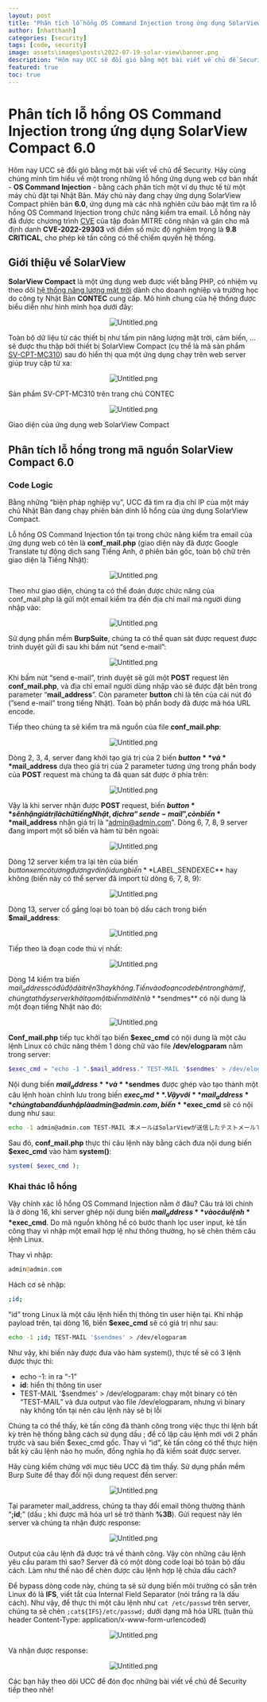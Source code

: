 ```yaml
---
layout: post
title: "Phân tích lỗ hổng OS Command Injection trong ứng dụng SolarView Compact 6.0"
author: [nhatthanh]
categories: [security]
tags: [code, security]
image: assets\images\posts\2022-07-19-solar-view\banner.png
description: "Hôm nay UCC sẽ đổi gió bằng một bài viết về chủ đề Security. Hãy cùng chúng mình tìm hiểu về một trong những lỗ hổng ứng dụng web cơ bản nhất - OS Command Injection - bằng cách phân tích một ví dụ thực tế từ một máy chủ đặt tại Nhật Bản. Máy chủ này đang chạy ứng dụng SolarView Compact phiên bản 6.0, ứng dụng mà các nhà nghiên cứu bảo mật tìm ra lỗ hổng OS Command Injection trong chức năng kiểm tra email. Lỗ hổng này đã được chương trình CVE của tập đoàn MITRE công nhận và gán cho mã định danh CVE-2022-29303 với điểm số mức độ nghiêm trọng là 9.8 CRITICAL, cho phép kẻ tấn công có thể chiếm quyền hệ thống."
featured: true  
toc: true
---
```



# Phân tích lỗ hổng OS Command Injection trong ứng dụng SolarView Compact 6.0

Hôm nay UCC sẽ đổi gió bằng một bài viết về chủ đề Security. Hãy cùng chúng mình tìm hiểu về một trong những lỗ hổng ứng dụng web cơ bản nhất - **OS Command Injection** - bằng cách phân tích một ví dụ thực tế từ một máy chủ đặt tại Nhật Bản. Máy chủ này đang chạy ứng dụng SolarView Compact phiên bản **6.0**, ứng dụng mà các nhà nghiên cứu bảo mật tìm ra lỗ hổng OS Command Injection trong chức năng kiểm tra email. Lỗ hổng này đã được chương trình [CVE](https://www.redhat.com/en/topics/security/what-is-cve) của tập đoàn MITRE công nhận và gán cho mã định danh **CVE-2022-29303** với điểm số mức độ nghiêm trọng là **9.8 CRITICAL**, cho phép kẻ tấn công có thể chiếm quyền hệ thống.  

## Giới thiệu về SolarView

**SolarView Compact** là một ứng dụng web được viết bằng PHP, có nhiệm vụ theo dõi [hệ thống năng lượng mặt trời](https://www.contec.com/solutions/energy/solutions/solar-battery/) dành cho doanh nghiệp và trường học do công ty Nhật Bản **CONTEC** cung cấp. Mô hình chung của hệ thống được biểu diễn như hình minh họa dưới đây:

<p style="text-align: center;"><img src="/assets/images/posts/2022-07-19-solar-view/Untitled.png" alt="Untitled.png"></p>


Toàn bộ dữ liệu từ các thiết bị như tấm pin năng lượng mặt trời, cảm biến, … sẽ được thu thập bởi thiết bị SolarView Compact (cụ thể là mã sản phẩm [SV-CPT-MC310](https://www.contec.com/products-services/environmental-monitoring/solarview/pv-package/sv-cpt-mc310/feature/#section)) sau đó hiển thị qua một ứng dụng chạy trên web server giúp truy cập từ xa:

<p style="text-align: center;"><img src="/assets/images/posts/2022-07-19-solar-view/Untitled 1.png" alt="Untitled.png"></p>


Sản phẩm SV-CPT-MC310 trên trang chủ CONTEC

<p style="text-align: center;"><img src="/assets/images/posts/2022-07-19-solar-view/Untitled 2.png" alt="Untitled.png"></p>


Giao diện của ứng dụng web SolarView Compact

## Phân tích lỗ hổng trong mã nguồn SolarView Compact 6.0

### Code Logic

Bằng những “biện pháp nghiệp vụ”, UCC đã tìm ra địa chỉ IP của một máy chủ Nhật Bản đang chạy phiên bản dính lỗ hổng của ứng dụng SolarView Compact.

Lỗ hổng OS Command Injection tồn tại trong chức năng kiểm tra email của ứng dụng web có tên là **conf_mail.php** (giao diện này đã được Google Translate tự động dịch sang Tiếng Anh, ở phiên bản gốc, toàn bộ chữ trên giao diện là Tiếng Nhật):

<p style="text-align: center;"><img src="/assets/images/posts/2022-07-19-solar-view/Untitled 3.png" alt="Untitled.png"></p>


Theo như giao diện, chúng ta có thể đoán được chức năng của conf_mail.php là gửi một email kiểm tra đến địa chỉ mail mà người dùng nhập vào:

<p style="text-align: center;"><img src="/assets/images/posts/2022-07-19-solar-view/Untitled 4.png" alt="Untitled.png"></p>

Sử dụng phần mềm **BurpSuite**, chúng ta có thể quan sát được request được trình duyệt gửi đi sau khi bấm nút “send e-mail”:

<p style="text-align: center;"><img src="/assets/images/posts/2022-07-19-solar-view/Untitled 5.png" alt="Untitled.png"></p>

Khi bấm nút “send e-mail”, trình duyệt sẽ gửi một **POST** request lên **conf_mail.php**, và địa chỉ email người dùng nhập vào sẽ được đặt bên trong parameter “**mail_address**”. Còn parameter **button** chỉ là tên của cái nút đó (”send e-mail” trong tiếng Nhật). Toàn bộ phần body đã được mã hóa URL encode. 

Tiếp theo chúng ta sẽ kiểm tra mã nguồn của file **conf_mail.php**:

<p style="text-align: center;"><img src="/assets/images/posts/2022-07-19-solar-view/Untitled 6.png" alt="Untitled.png"></p>


Dòng 2, 3, 4, server đang khởi tạo giá trị của 2 biến **$button** và **$mail_address** dựa theo giá trị của 2 parameter tương ứng trong phần body của **POST** request mà chúng ta đã quan sát được ở phía trên:

<p style="text-align: center;"><img src="/assets/images/posts/2022-07-19-solar-view/Untitled 7.png" alt="Untitled.png"></p>


Vậy là khi server nhận được **POST** request, biến **$button** sẽ nhận giá trị là chữ tiếng Nhật, dịch ra  “send e-mail”, còn biến **$mail_address** nhận giá trị là “admin@admin.com”. Dòng 6, 7, 8, 9 server đang import một số biến và hàm từ bên ngoài:

<p style="text-align: center;"><img src="/assets/images/posts/2022-07-19-solar-view/Untitled 8.png" alt="Untitled.png"></p>


Dòng 12 server kiểm tra lại tên của biến $button xem có tương đương với nội dung biến **$LABEL_SENDEXEC** hay không (biến này có thể server đã import từ dòng 6, 7, 8, 9):

<p style="text-align: center;"><img src="/assets/images/posts/2022-07-19-solar-view/Untitled 9.png" alt="Untitled.png"></p>


Dòng 13, server cố gắng loại bỏ toàn bộ dấu cách trong biến **$mail_address**:

<p style="text-align: center;"><img src="/assets/images/posts/2022-07-19-solar-view/Untitled 10.png" alt="Untitled.png"></p>


Tiếp theo là đoạn code thú vị nhất:

<p style="text-align: center;"><img src="/assets/images/posts/2022-07-19-solar-view/Untitled 11.png" alt="Untitled.png"></p>


Dòng 14 kiểm tra biến $mail_address có đủ độ dài trên 3 hay không. Tiến vào đoạn code bên trong hàm if, chúng ta thấy server khởi tạo một biến mới tên là **$sendmes** có nội dung là một đoạn tiếng Nhật nào đó: 

<p style="text-align: center;"><img src="/assets/images/posts/2022-07-19-solar-view/Untitled 12.png" alt="Untitled.png"></p>


**Conf_mail.php** tiếp tục khởi tạo biến **$exec_cmd** có nội dung là một câu lệnh Linux có chức năng thêm 1 dòng chữ vào file **/dev/elogparam** nằm trong server:

```php
$exec_cmd = "echo -1 ".$mail_address." TEST-MAIL '$sendmes' > /dev/elogparam";
```

Nội dung biến **$mail_address** và **$sendmes** được ghép vào tạo thành một câu lệnh hoàn chỉnh lưu trong biến **$exec_cmd**. Vậy với **mail_address** chúng ta ban đầu nhập là admin@admin.com, biến **$exec_cmd** sẽ có nội dung như sau:

```bash
echo -1 admin@admin.com TEST-MAIL 本メールはSolarViewが送信したテストメールです。> /dev/elogparam
```

Sau đó, **conf_mail.php** thực thi câu lệnh này bằng cách đưa nội dung biến **$exec_cmd** vào hàm **system()**:

```php
system( $exec_cmd );
```

### Khai thác lỗ hổng

Vậy chính xác lỗ hổng OS Command Injection nằm ở đâu? Câu trả lời chính là ở dòng 16, khi server ghép nội dung biến **$mail_address** vào câu lệnh **$exec_cmd**. Do mã nguồn không hề có bước thanh lọc user input, kẻ tấn công thay vì nhập một email hợp lệ như thông thường, họ sẽ chèn thêm câu lệnh Linux.

Thay vì nhập:

```php
admin@admin.com
```

Hách cơ sẽ nhập:

```bash
;id;
```

“id” trong Linux là một câu lệnh hiển thị thông tin user hiện tại. Khi nhập payload trên, tại dòng 16, biến **$exec_cmd** sẽ có giá trị như sau:

```bash
echo -1 ;id; TEST-MAIL '$sendmes' > /dev/elogparam
```

Như vậy, khi biến này được đưa vào hàm system(), thực tế sẽ có 3 lệnh được thực thi:

- echo -1: in ra “-1”
- **id**: hiển thị thông tin user
- TEST-MAIL '$sendmes' > /dev/elogparam: chạy một binary có tên “TEST-MAIL” và đưa output vào file /dev/elogparam, nhưng vì binary này không tồn tại nên câu lệnh này sẽ bị lỗi

Chúng ta có thể thấy, kẻ tấn công đã thành công trong việc thực thi lệnh bất kỳ trên hệ thống bằng cách sử dụng dấu ; để cô lập câu lệnh mới với 2 phần trước và sau biến $exec_cmd gốc. Thay vì “id”, kẻ tấn công có thể thực hiện bất kỳ câu lệnh nào họ muốn, đồng nghĩa họ đã kiểm soát được server.

Hãy cùng kiểm chứng với mục tiêu UCC đã tìm thấy. Sử dụng phần mềm Burp Suite để thay đổi nội dung request đến server:

<p style="text-align: center;"><img src="/assets/images/posts/2022-07-19-solar-view/Untitled 13.png" alt="Untitled.png"></p>


Tại parameter mail_address, chúng ta thay đổi email thông thường thành “**;id**;” (dấu ; khi được mã hóa url sẽ trở thành **%3B**). Gửi request này lên server và chúng ta nhận được response:

<p style="text-align: center;"><img src="/assets/images/posts/2022-07-19-solar-view/Untitled 14.png" alt="Untitled.png"></p>


Output của câu lệnh đã được trả về thành công. Vậy còn những câu lệnh yêu cầu param thì sao? Server đã có một dòng code loại bỏ toàn bộ dấu cách. Làm như thế nào để chèn được câu lệnh hợp lệ chứa dấu cách?

Để bypass dòng code này, chúng ta sẽ sử dụng biến môi trường có sẵn trên Linux đó là **IFS**, viết tắt của Internal Field Separator (nói trắng ra là dấu cách). Như vậy, để thực thi một câu lệnh như `cat /etc/passwd` trên server, chúng ta sẽ chèn `;cat${IFS}/etc/passwd;` dưới dạng mã hóa URL (tuân thủ header Content-Type: application/x-www-form-urlencoded)

<p style="text-align: center;"><img src="/assets/images/posts/2022-07-19-solar-view/Untitled 15.png" alt="Untitled.png"></p>


Và nhận được response:

<p style="text-align: center;"><img src="/assets/images/posts/2022-07-19-solar-view/Untitled 16.png" alt="Untitled.png"></p>

Các bạn hãy theo dõi UCC để đón đọc những bài viết về chủ đề Security tiếp theo nhé!